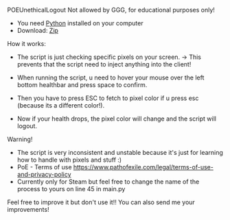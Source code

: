 POEUnethicalLogout
Not allowed by GGG, for educational purposes only!

- You need [Python](https://www.python.org/downloads/) installed on your computer
- Download: [Zip](https://github.com/saikokami/POEUnethicalLogout/archive/refs/heads/main.zip)

How it works:
- The script is just checking specific pixels on your screen.
  -> This prevents that the script need to inject anything into the client!
  
- When running the script, u need to hover your mouse over the left bottom healthbar and press space to confirm.
- Then you have to press ESC to fetch to pixel color if u press esc (because its a different color!).

- Now if your health drops, the pixel color will change and the script will logout.




Warning!
- The script is very inconsistent and unstable because it's just for learning how to handle with pixels and stuff :)
- PoE - Terms of use https://www.pathofexile.com/legal/terms-of-use-and-privacy-policy
- Currently only for Steam but feel free to change the name of the process to yours on line 45 in main.py


Feel free to improve it but don't use it!!
You can also send me your improvements!
